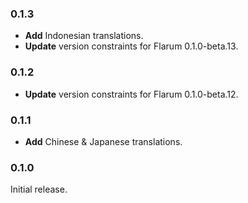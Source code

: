 ### 0.1.3

- **Add** Indonesian translations.
- **Update** version constraints for Flarum 0.1.0-beta.13.

### 0.1.2

- **Update** version constraints for Flarum 0.1.0-beta.12.

### 0.1.1

- **Add** Chinese & Japanese translations.

### 0.1.0

Initial release.
